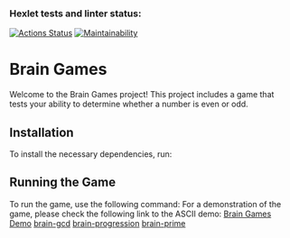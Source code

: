 ### Hexlet tests and linter status:
[![Actions Status](https://github.com/Daria-Kop/php-project-45/actions/workflows/hexlet-check.yml/badge.svg)](https://github.com/Daria-Kop/php-project-45/actions)
[![Maintainability](https://api.codeclimate.com/v1/badges/d8bec79216bbaee8e13b/maintainability)](https://codeclimate.com/github/Daria-Kop/php-project-45/maintainability)
# Brain Games
Welcome to the Brain Games project! This project includes a game that tests your ability to determine whether a number is even or odd.
## Installation
To install the necessary dependencies, run:
## Running the Game
To run the game, use the following command:
For a demonstration of the game, please check the following link to the ASCII demo:
[Brain Games Demo](game_demo.txt)
[brain-gcd](game_demo.txt)
[brain-progression](game_demo.txt)
[brain-prime](game_demo.txt)
